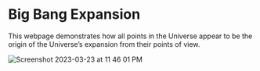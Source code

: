 # Big Bang Expansion

This webpage demonstrates how all points in the Universe appear to be the origin of the Universe’s expansion from their points of view.

![Screenshot 2023-03-23 at 11 46 01 PM](https://user-images.githubusercontent.com/32102925/227656231-ff45881c-ae6c-4cc2-b8f1-20b48170cbc9.png)
